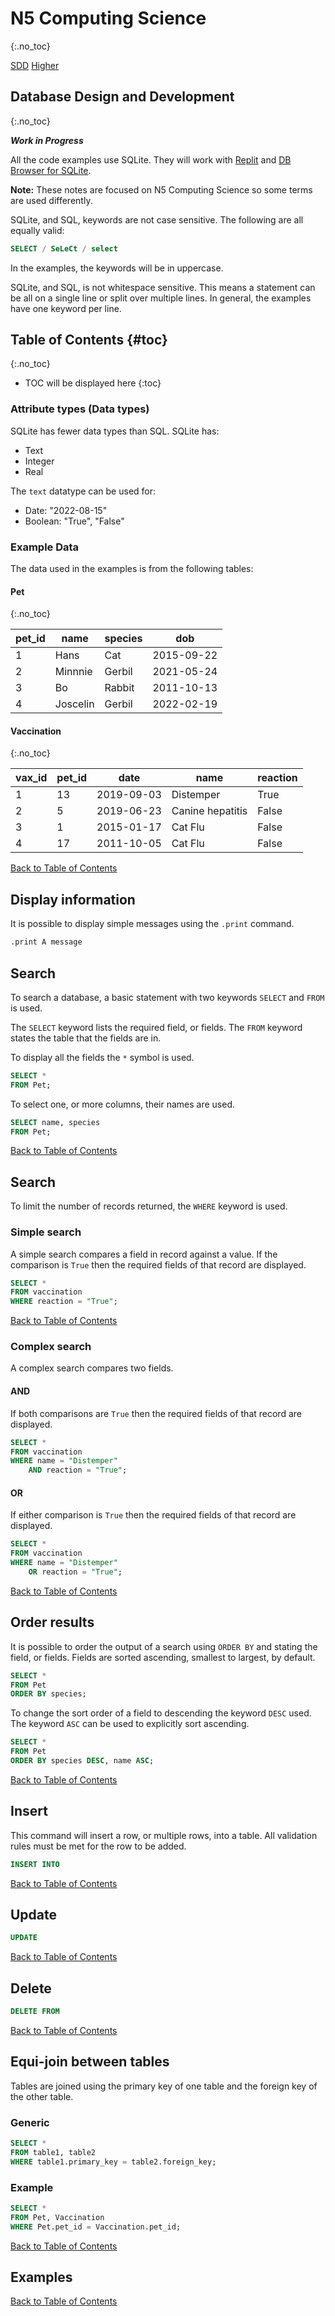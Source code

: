 # N5 Computing Science
{:.no_toc}

[SDD](index.md)
[Higher](H-CS-SDD.md)

## Database Design and Development
{:.no_toc}

___Work in Progress___

All the code examples use SQLite.  They will work with [Replit](https://replit.com/) and [DB Browser for SQLite](https://sqlitebrowser.org/).

**Note:** These notes are focused on N5 Computing Science so some terms are used differently.

SQLite, and SQL, keywords are not case sensitive.  The following are all equally valid:

``` sql
SELECT / SeLeCt / select
```

In the examples, the keywords will be in uppercase.

SQLite, and SQL, is not whitespace sensitive.  This means a statement can be all on a single line or split over multiple lines.  In general, the examples have one keyword per line.

## Table of Contents {#toc}
{:.no_toc}

* TOC will be displayed here
{:toc}

### Attribute types (Data types)

SQLite has fewer data types than SQL.  SQLite has:

* Text
* Integer
* Real

The `text` datatype can be used for:

* Date: "2022-08-15"
* Boolean: "True", "False"

### Example Data

The data used in the examples is from the following tables:

#### Pet
{:.no_toc}

| pet_id | name | species| dob|
| -- | -- | -- | -- |
| 1 | Hans | Cat | 2015-09-22 |
| 2 | Minnnie | Gerbil | 2021-05-24 |
| 3	| Bo | Rabbit | 2011-10-13 |
| 4 | Joscelin | Gerbil | 2022-02-19 |

#### Vaccination
{:.no_toc}

| vax_id | pet_id | date| name| reaction |
| -- | -- | -- | -- | -- |
| 1 | 13 | 2019-09-03 | Distemper | True |
| 2 | 5 | 2019-06-23 | Canine hepatitis | False |
| 3 | 1 | 2015-01-17 | Cat Flu | False |
| 4 | 17 | 2011-10-05 | Cat Flu | False |

[Back to Table of Contents](#toc)

## Display information

It is possible to display simple messages using the `.print` command.

``` sql
.print A message
```

## Search

To search a database, a basic statement with two keywords `SELECT` and `FROM` is used.

The `SELECT` keyword lists the required field, or fields.  The `FROM` keyword states the table that the fields are in.

To display all the fields the `*` symbol is used.

``` sql
SELECT *
FROM Pet;
```

To select one, or more columns, their names are used.

``` sql
SELECT name, species
FROM Pet;
```

[Back to Table of Contents](#toc)

## Search

To limit the number of records returned, the `WHERE` keyword is used.

### Simple search

A simple search compares a field in record against a value.  If the comparison is `True` then the required fields of that record are displayed.

``` sql
SELECT *
FROM vaccination
WHERE reaction = "True";
```

[Back to Table of Contents](#toc)

### Complex search

A complex search compares two fields.

#### AND

If both comparisons are `True` then the required fields of that record are displayed.

``` sql
SELECT *
FROM vaccination
WHERE name = "Distemper"
    AND reaction = "True";
```

#### OR

If either comparison is `True` then the required fields of that record are displayed.

``` sql
SELECT *
FROM vaccination
WHERE name = "Distemper"
    OR reaction = "True";
```

[Back to Table of Contents](#toc)

## Order results

It is possible to order the output of a search using `ORDER BY` and stating the field, or fields.  Fields are sorted ascending, smallest to largest, by default.

``` sql
SELECT *
FROM Pet
ORDER BY species;
```

To change the sort order of a field to descending the keyword `DESC` used.  The keyword `ASC` can be used to explicitly sort ascending.

``` sql
SELECT *
FROM Pet
ORDER BY species DESC, name ASC;
```

[Back to Table of Contents](#toc)

## Insert

This command will insert a row, or multiple rows, into a table.  All validation rules must be met for the row to be added.

``` sql
INSERT INTO

```

[Back to Table of Contents](#toc)

## Update

``` sql
UPDATE

```



[Back to Table of Contents](#toc)

## Delete

``` sql
DELETE FROM

```


[Back to Table of Contents](#toc)

## Equi-join between tables

Tables are joined using the primary key of one table and the foreign key of the other table.

### Generic

``` sql
SELECT *
FROM table1, table2
WHERE table1.primary_key = table2.foreign_key;
```
### Example

``` sql
SELECT *
FROM Pet, Vaccination
WHERE Pet.pet_id = Vaccination.pet_id;
```

[Back to Table of Contents](#toc)

## Examples



[Back to Table of Contents](#toc)
